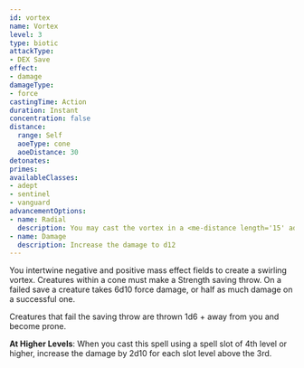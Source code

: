 ```yaml
---
id: vortex
name: Vortex
level: 3
type: biotic
attackType:
- DEX Save
effect:
- damage
damageType:
- force
castingTime: Action
duration: Instant
concentration: false
distance:
  range: Self
  aoeType: cone
  aoeDistance: 30
detonates: 
primes: 
availableClasses:
- adept
- sentinel
- vanguard
advancementOptions:
- name: Radial
  description: You may cast the vortex in a <me-distance length='15' adj />-radius sphere centered on you instead.
- name: Damage
  description: Increase the damage to d12
---
```

You intertwine negative and positive mass effect fields to create a swirling vortex. Creatures within a <me-distance length="30" adj/> cone must
make a Strength saving throw. On a failed save a creature takes 6d10 force damage, or half as much damage on a successful one.

Creatures that fail the saving throw are thrown 1d6 + <me-distance length='5' /> away from you and become prone.

__At Higher Levels__: When you cast this spell using a spell slot of 4th level or higher, increase the damage by 2d10 for
each slot level above the 3rd.
